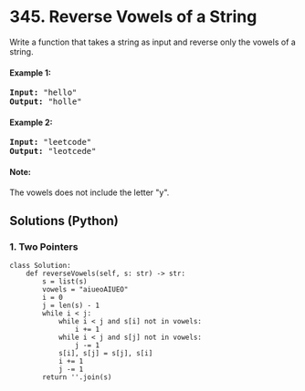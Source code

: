 # 345. Reverse Vowels of a String
Write a function that takes a string as input and reverse only the vowels of a string.

#### Example 1:
<pre>
<strong>Input:</strong> "hello"
<strong>Output:</strong> "holle"
</pre>

#### Example 2:
<pre>
<strong>Input:</strong> "leetcode"
<strong>Output:</strong> "leotcede"
</pre>

#### Note:
The vowels does not include the letter "y".

## Solutions (Python)

### 1. Two Pointers
```Python3
class Solution:
    def reverseVowels(self, s: str) -> str:
        s = list(s)
        vowels = "aiueoAIUEO"
        i = 0
        j = len(s) - 1
        while i < j:
            while i < j and s[i] not in vowels:
                i += 1
            while i < j and s[j] not in vowels:
                j -= 1
            s[i], s[j] = s[j], s[i]
            i += 1
            j -= 1
        return ''.join(s)
```
